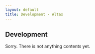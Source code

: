 ```yaml
---
layout: default
title: Development - Altax
---
```


## Development

Sorry. There is not anything contents yet.